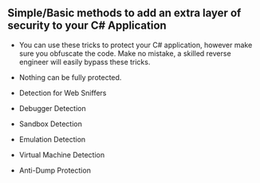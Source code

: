 ## Simple/Basic methods to add an extra layer of security to your C# Application

- You can use these tricks to protect your C# application, however make sure you obfuscate the code. Make no mistake, a skilled reverse engineer will easily bypass 
these tricks. 
- Nothing can be fully protected.

- Detection for Web Sniffers
- Debugger Detection
- Sandbox Detection
- Emulation Detection
- Virtual Machine Detection
- Anti-Dump Protection
